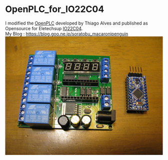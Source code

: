 # OpenPLC_for_IO22C04
I modified the <a href="https://www.openplcproject.com/">OpenPLC</a> developed by Thiago Alves and published as Opensource for Eletechsup <a href="https://ja.aliexpress.com/item/32787988935.html?spm=a2g0s.12269583.0.0.3eb11dd3khJARD">IO22C04</a>.</br>
My Blog : <a href="https://blog.goo.ne.jp/soratobu_macaronipenguin/e/7546370ee95c4076bedf8d2031c82bd0">https://blog.goo.ne.jp/soratobu_macaronipenguin</a>
<img src="picture/IMG_0594-800.JPG" alt="IO22C04 & Arduino Pro Mini 
compatible" title="IO22C04 & Arduino Pro Mini 
compatible">


